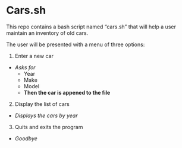 # Cars.sh 

This repo contains a bash script named “cars.sh” that will help a user maintain an inventory of old cars.
 
 The user will be presented with a menu of three options:
 1. Enter a new car
   - *Asks for* 
      - Year 
      - Make
      - Model 
     - **Then the car is appened to the file** 
 2. Display the list of cars 
   - *Displays the cars by year*
 3. Quits and exits the program 
   - *Goodbye* 
